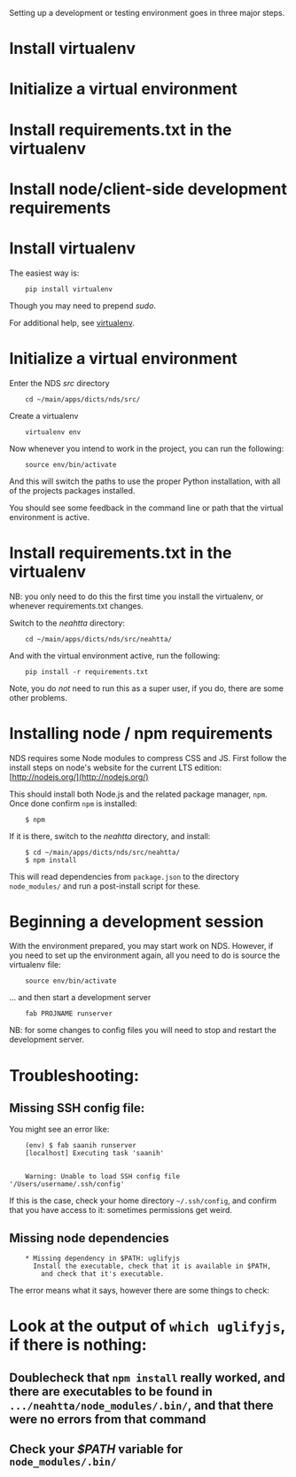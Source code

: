 Setting up a development or testing environment goes in three major steps.


# Install virtualenv
# Initialize a virtual environment
# Install requirements.txt in the virtualenv
# Install node/client-side development requirements


#  Install virtualenv


The easiest way is: 


```
    pip install virtualenv
```


Though you may need to prepend *sudo*.


For additional help, see [virtualenv](https://pypi.python.org/pypi/virtualenv).


#  Initialize a virtual environment


Enter the NDS *src* directory


```
    cd ~/main/apps/dicts/nds/src/
```


Create a virtualenv


```
    virtualenv env
```


Now whenever you intend to work in the project, you can run the following:


```
    source env/bin/activate
```


And this will switch the paths to use the proper Python installation, with all
of the projects packages installed.


You should see some feedback in the command line or path that the virtual
environment is active.


#  Install requirements.txt in the virtualenv


NB: you only need to do this the first time you install the virtualenv, or
whenever requirements.txt changes.


Switch to the *neahtta* directory:


```
    cd ~/main/apps/dicts/nds/src/neahtta/
```


And with the virtual environment active, run the following:


```
    pip install -r requirements.txt
```


Note, you do *not* need to run this as a super user, if you do, there are some
other problems.


#  Installing node / npm requirements


NDS requires some Node modules to compress CSS and JS. First follow the install
steps on node's website for the current LTS edition: [http://nodejs.org/](http://nodejs.org/)


This should install both Node.js and the related package manager, `npm`. Once
done confirm `npm` is installed:


```
    $ npm
```


If it is there, switch to the *neahtta* directory, and install:


```
    $ cd ~/main/apps/dicts/nds/src/neahtta/
    $ npm install
```


This will read dependencies from `package.json` to the directory
`node_modules/` and run a post-install script for these.


#  Beginning a development session


With the environment prepared, you may start work on NDS. However, if you need
to set up the environment again, all you need to do is source the virtualenv
file:


```
    source env/bin/activate
```


... and then start a development server


```
    fab PROJNAME runserver
```


NB: for some changes to config files you will need to stop and restart the
development server.


#  Troubleshooting:


##  Missing SSH config file:


You might see an error like:


```
    (env) $ fab saanih runserver
    [localhost] Executing task 'saanih'


    Warning: Unable to load SSH config file '/Users/username/.ssh/config'
```


If this is the case, check your home directory `~/.ssh/config`, and confirm
that you have access to it: sometimes permissions get weird.


##  Missing node dependencies


```
    * Missing dependency in $PATH: uglifyjs
      Install the executable, check that it is available in $PATH,
        and check that it's executable.
```


The error means what it says, however there are some things to check:


# Look at the output of `which uglifyjs`, if there is nothing:
## Doublecheck that `npm install` really worked, and there are executables to be found in `.../neahtta/node_modules/.bin/`, and that there were no errors from that command
## Check your *$PATH* variable for `node_modules/.bin/`






